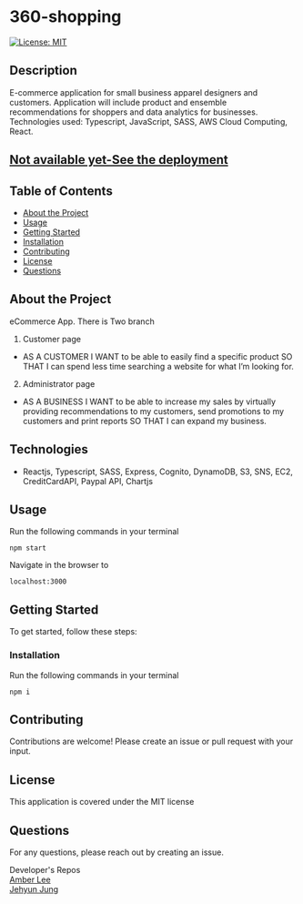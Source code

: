 # 360-shopping

[![License: MIT](https://img.shields.io/badge/License-MIT-yellow.svg)](https://opensource.org/licenses/MIT)

## Description   

E-commerce application for small business apparel designers and customers. Application will include product and ensemble recommendations for shoppers and data analytics for businesses. Technologies used: Typescript, JavaScript, SASS, AWS Cloud Computing, React.   


[Not available yet-See the deployment](https://gamestock-app.herokuapp.com/)  
---

## Table of Contents

- [About the Project](#About-the-Project)
- [Usage](#Usage)
- [Getting Started](#Getting-Started)
- [Installation](#Installation)
- [Contributing](#Contributing)
- [License](#License)
- [Questions](#Questions)

## About the Project
 eCommerce App.
 There is Two branch
 1. Customer page
  - AS A CUSTOMER I WANT to be able to easily find a specific product SO THAT  I can spend less time searching a website for what I’m looking for. 
 2. Administrator page
  - AS A BUSINESS I WANT to be able to increase my sales by virtually providing recommendations to my customers, send promotions to my customers and print reports SO THAT  I can expand my business.

## Technologies
 - Reactjs, Typescript, SASS, Express, Cognito, DynamoDB, S3, SNS, EC2, CreditCardAPI, Paypal API, Chartjs

## Usage

Run the following commands in your terminal

    npm start

Navigate in the browser to

    localhost:3000

## Getting Started

To get started, follow these steps:

### Installation

Run the following commands in your terminal

    npm i

## Contributing

Contributions are welcome! Please create an issue or pull request with your input.

## License

This application is covered under the MIT license

## Questions

For any questions, please reach out by creating an issue.

Developer's Repos  
[Amber Lee](https://github.com/lee-amber-alex)  
[Jehyun Jung](https://github.com/congmul)
